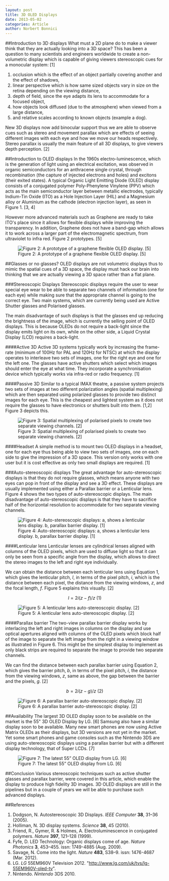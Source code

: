 ```yaml
---
layout: post
title: 3D OLED Displays
date: 2013-05-02
categories: Article
author: Norbert Bonnici
---
```


##Introduction to 3D displays
What must a 2D plane do to make a viewer think that they are actually looking into a 3D space? This has been a question to many scientists and engineers worldwide to create a non-volumetric display which is capable of giving viewers stereoscopic cues for a monocular system: [1]

1. occlusion which is the effect of an object partially covering another and the effect of shadows,
2. linear perspective which is how same sized objects vary in size on the retina depending on the viewing distance,
3. depth of field, since the eye adapts its lens to accommodate for a focused object,
4. how objects look diffused (due to the atmosphere) when viewed from a large distance,
5. and relative scales according to known objects (example a dog).

New 3D displays now add binocular support thus we are able to observe cues such as stereo and movement parallax which are effects of seeing different images with each eye and how we move our heads respectively. Stereo parallax is usually the main feature of all 3D displays, to give viewers depth perception. [2]

##Introduction to OLED displays
In the 1960s electro-luminescence, which is the generation of light using an electrical excitation, was observed in organic semiconductors for an anthracene single crystal, through recombination (the capture of injected electrons and holes) and excitons (their exited states). A typical Organic Light Emitting Diode (OLED) display consists of a conjugated polymer Poly-Phenylene Vinylene (PPV) which acts as the main semiconductor layer between metallic electrodes, typically Indium-Tin Oxide (ITO) as a Hole Injection Layer (HIL) and a Magnesium alloy or Aluminium as the cathode (electron injection layer), as seen in Figure 1. [3, 4]

However more advanced materials such as Graphene are ready to take ITO's place since it allows for flexible displays while improving the transparency. In addition, Graphene does not have a band-gap which allows it to work across a larger part of the electromagnetic spectrum, from ultraviolet to infra red. Figure 2 prototypes. [5]

<figure>
  <img src="{{ site.url }}/assets/graphene.png" alt="Figure 2: A prototype of a graphene flexible OLED display. [5]">
  <figcaption>Figure 2: A prototype of a graphene flexible OLED display. [5]</figcaption>
</figure>

##Glasses or no glasses?
OLED displays are not volumetric displays thus to mimic the spatial cues of a 3D space, the display must hack our brain into thinking that we are actually viewing a 3D space rather than a flat plane.

###Stereoscopic Displays
Stereoscopic displays require the user to wear special eye wear to be able to separate two channels of information (one for each eye) while making sure that the appropriate channel is going to the correct eye. Two main systems, which are currently being used are Active Shutter glasses and Polarised glasses.

The main disadvantage of such displays is that the glasses end up reducing the brightness of the image, which is currently the selling point of OLED displays. This is because OLEDs do not require a back-light since the display emits light on its own, while on the other side, a Liquid Crystal Display (LCD) requires a back-light.

####Active 3D
Active 3D systems typically work by increasing the frame-rate (minimum of 100Hz for PAL and 120Hz for NTSC) at which the display operates to interleave two sets of images, one for the right eye and one for the left one. The glasses have active shutters which select which images should enter the eye at what time. They incorporate a synchronisation device which typically works via infra-red or radio frequency. [1]

####Passive 3D
Similar to a typical IMAX theatre, a passive system projects two sets of images at two different polarization angles (spatial multiplexing) which are then separated using polarized glasses to provide two distinct images for each eye. This is the cheapest and lightest system as it does not require the glasses to have electronics or shutters built into them. [1,2] Figure 3 depicts this.

<figure>
  <img src="{{ site.url }}/assets/polarised.png" alt="Figure 3: Spatial multiplexing of polarised pixels to create two separate viewing channels. [2]">
  <figcaption>Figure 3: Spatial multiplexing of polarised pixels to create two separate viewing channels. [2]</figcaption>
</figure>

####Headset
A simple method is to mount two OLED displays in a headset, one for each eye thus being able to view two sets of images, one on each side to give the impression of a 3D space. This version only works with one user but it is cost effective as only two small displays are required. [1]

###Auto-stereoscopic displays
The great advantage for auto-stereoscopic displays is that they do not require glasses, which means anyone with two eyes can pop in front of the display and see a 3D effect. These displays are usually implemented using either a Parallax barrier or a Lenticular lens. Figure 4 shows the two types of auto-stereoscopic displays. The main disadvantage of auto-stereoscopic displays is that they have to sacrifice half of the horizontal resolution to accommodate for two separate viewing channels.

<figure>
  <img src="{{ site.url }}/assets/auto.png" alt="Figure 4: Auto-stereoscopic displays: a, shows a lenticular lens display. b, parallax barrier display. [1]">
  <figcaption>Figure 4: Auto-stereoscopic displays: a, shows a lenticular lens display. b, parallax barrier display. [1]</figcaption>
</figure>

####Lenticular lens
Lenticular lenses are cylindrical lenses aligned with columns of the OLED pixels, which are used to diffuse light so that it can only be seen from a specific angle from the display, which allows to direct the stereo images to the left and right eye individually.

We can obtain the distance between each lenticular lens using Equation 1, which gives the lenticular pitch, *l*, in terms of the pixel pitch, *i*, which is the distance between each pixel, the distance from the viewing windows, *z*, and the focal length, *f*. Figure 5 explains this visually. [2]

$$ l = 2i (z-f)/z ~ (1)$$

<figure>
  <img src="{{ site.url }}/assets/lenticular.png" alt="Figure 5: A lenticular lens auto-stereoscopic display. [2]">
  <figcaption>Figure 5: A lenticular lens auto-stereoscopic display. [2]</figcaption>
</figure>

####Parallax barrier
The two-view parallax barrier display works by interlacing the left and right images in columns on the display and use optical apertures aligned with columns of the OLED pixels which block half of the image to separate the left image from the right in a viewing window as illustrated in Figure 6. This might be the simplest display to implement as only black strips are required to separate the image to provide two separate channels.

We can find the distance between each parallax barrier using Equation 2, which gives the barrier pitch, *b*, in terms of the pixel pitch, *i*, the distance from the viewing windows, *z*, same as above, the gap between the barrier and the pixels, *g*. [2]

$$ b = 2i (z-g)/z ~ (2) $$

<figure>
  <img src="{{ site.url }}/assets/barrier.png" alt="Figure 6: A parallax barrier auto-stereoscopic display. [2]">
  <figcaption>Figure 6: A parallax barrier auto-stereoscopic display. [2]</figcaption>
</figure>

##Availability
The largest 3D OLED display soon to be available on the market is the 55" 3D OLED Display by LG. [6] Samsung also have a similar display soon to be available. Many new smart phones are now using Active Matrix OLEDs as their displays, but 3D versions are not yet in the market. Yet some smart phones and game consoles such as the Nintendo 3DS are using auto-stereoscopic displays using a parallax barrier but with a different display technology, that of Super LCDs. [7]

<figure>
  <img src="{{ site.url }}/assets/lg55-300x192.jpg" alt="Figure 7: The latest 55” OLED display from LG. [6]">
  <figcaption>Figure 7: The latest 55” OLED display from LG. [6]</figcaption>
</figure>

##Conclusion
Various stereoscopic techniques such as active shutter glasses and parallax barrier, were covered in this article, which enable the display to produce high fidelity 3D images. 3D OLED displays are still in the pipelines but in a couple of years we will be able to purchase such advanced displays.

##References
1. Dodgson, N. Autostereoscopic 3D Displays. <em>IEEE Computer</em> <strong>38</strong>, 31–36 (2005).
2. Holliman, N. 3D display systems. <em>Science</em> <strong>38</strong>, 45 (2010).
3. Friend, R., Gymer, R. &amp; Holmes, A. Electroluminescence in conjugated polymers. <em>Nature</em> <strong>397</strong>, 121–128 (1999).
4. Fyfe, D. LED Technology: Organic displays come of age. <em>Nature Photonics</em> <strong>3</strong>, 453–455. issn: 1749-4885 (Aug. 2009).
5. Savage, N. Come into the light. <em>Nature</em> <strong>483</strong>, S38–9. issn: 1476-4687 (Mar. 2012).
6. LG. <em>LG</em> 55EM960V Television 2012. "http://www.lg.com/uk/tvs/lg-55EM960V-oled-tv".
8. Nintendo. <em>Nintendo</em> 3DS 2010.
